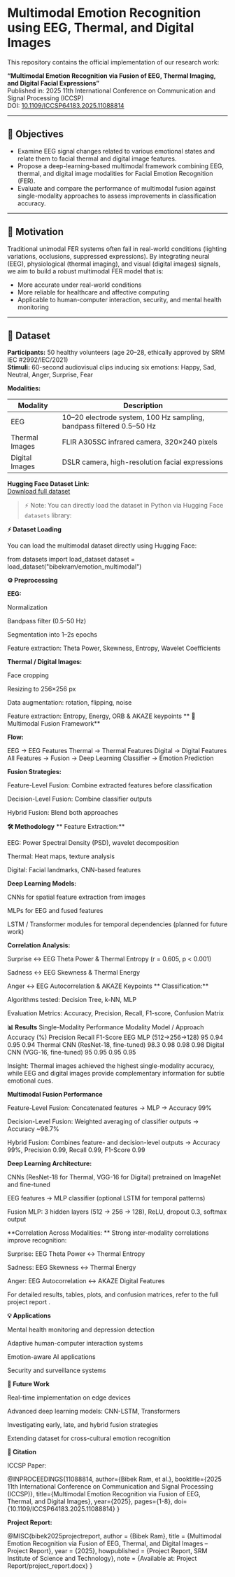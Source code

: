 # Multimodal Emotion Recognition using EEG, Thermal, and Digital Images

This repository contains the official implementation of our research work:

**“Multimodal Emotion Recognition via Fusion of EEG, Thermal Imaging, and Digital Facial Expressions”**  
Published in: 2025 11th International Conference on Communication and Signal Processing (ICCSP)  
DOI: [10.1109/ICCSP64183.2025.11088814](https://doi.org/10.1109/ICCSP64183.2025.11088814)

---

## 🎯 Objectives

- Examine EEG signal changes related to various emotional states and relate them to facial thermal and digital image features.
- Propose a deep-learning-based multimodal framework combining EEG, thermal, and digital image modalities for Facial Emotion Recognition (FER).
- Evaluate and compare the performance of multimodal fusion against single-modality approaches to assess improvements in classification accuracy.

---

## 🧠 Motivation

Traditional unimodal FER systems often fail in real-world conditions (lighting variations, occlusions, suppressed expressions). By integrating neural (EEG), physiological (thermal imaging), and visual (digital images) signals, we aim to build a robust multimodal FER model that is:

- More accurate under real-world conditions  
- More reliable for healthcare and affective computing  
- Applicable to human-computer interaction, security, and mental health monitoring  

---

## 📂 Dataset

**Participants:** 50 healthy volunteers (age 20–28, ethically approved by SRM IEC #2992/IEC/2021)  
**Stimuli:** 60-second audiovisual clips inducing six emotions: Happy, Sad, Neutral, Anger, Surprise, Fear  

**Modalities:**

| Modality | Description |
|----------|-------------|
| EEG | 10–20 electrode system, 100 Hz sampling, bandpass filtered 0.5–50 Hz |
| Thermal Images | FLIR A305SC infrared camera, 320×240 pixels |
| Digital Images | DSLR camera, high-resolution facial expressions |

**Hugging Face Dataset Link:**  
[Download full dataset](https://huggingface.co/datasets/bibekram/emotion_multimodal)  

> ⚡ Note: You can directly load the dataset in Python via Hugging Face `datasets` library:

**⚡ Dataset Loading**

You can load the multimodal dataset directly using Hugging Face:

from datasets import load_dataset
dataset = load_dataset("bibekram/emotion_multimodal")

**⚙️ Preprocessing**

**EEG:**

Normalization

Bandpass filter (0.5–50 Hz)

Segmentation into 1–2s epochs

Feature extraction: Theta Power, Skewness, Entropy, Wavelet Coefficients

**Thermal / Digital Images:**

Face cropping

Resizing to 256×256 px

Data augmentation: rotation, flipping, noise

Feature extraction: Entropy, Energy, ORB & AKAZE keypoints
**
🔗 Multimodal Fusion Framework**

**Flow:**

EEG → EEG Features
Thermal → Thermal Features
Digital → Digital Features
All Features → Fusion → Deep Learning Classifier → Emotion Prediction


**Fusion Strategies:**

Feature-Level Fusion: Combine extracted features before classification

Decision-Level Fusion: Combine classifier outputs

Hybrid Fusion: Blend both approaches

**🛠️ Methodology**
**
Feature Extraction:**

EEG: Power Spectral Density (PSD), wavelet decomposition

Thermal: Heat maps, texture analysis

Digital: Facial landmarks, CNN-based features

**Deep Learning Models:**

CNNs for spatial feature extraction from images

MLPs for EEG and fused features

LSTM / Transformer modules for temporal dependencies (planned for future work)

**Correlation Analysis:**

Surprise ↔ EEG Theta Power & Thermal Entropy (r = 0.605, p < 0.001)

Sadness ↔ EEG Skewness & Thermal Energy

Anger ↔ EEG Autocorrelation & AKAZE Keypoints
**
Classification:**

Algorithms tested: Decision Tree, k-NN, MLP

Evaluation Metrics: Accuracy, Precision, Recall, F1-score, Confusion Matrix

**📊 Results**
Single-Modality Performance
Modality	Model / Approach	Accuracy (%)	Precision	Recall	F1-Score
EEG	MLP (512→256→128)	95	0.94	0.95	0.94
Thermal	CNN (ResNet-18, fine-tuned)	98.3	0.98	0.98	0.98
Digital	CNN (VGG-16, fine-tuned)	95	0.95	0.95	0.95

Insight: Thermal images achieved the highest single-modality accuracy, while EEG and digital images provide complementary information for subtle emotional cues.

**Multimodal Fusion Performance**

Feature-Level Fusion: Concatenated features → MLP → Accuracy 99%

Decision-Level Fusion: Weighted averaging of classifier outputs → Accuracy ~98.7%

Hybrid Fusion: Combines feature- and decision-level outputs → Accuracy 99%, Precision 0.99, Recall 0.99, F1-Score 0.99

**Deep Learning Architecture:**

CNNs (ResNet-18 for Thermal, VGG-16 for Digital) pretrained on ImageNet and fine-tuned

EEG features → MLP classifier (optional LSTM for temporal patterns)

Fusion MLP: 3 hidden layers (512 → 256 → 128), ReLU, dropout 0.3, softmax output

**Correlation Across Modalities:
**
Strong inter-modality correlations improve recognition:

Surprise: EEG Theta Power ↔ Thermal Entropy

Sadness: EEG Skewness ↔ Thermal Energy

Anger: EEG Autocorrelation ↔ AKAZE Digital Features

For detailed results, tables, plots, and confusion matrices, refer to the full project report
.

**💡 Applications**

Mental health monitoring and depression detection

Adaptive human-computer interaction systems

Emotion-aware AI applications

Security and surveillance systems

**🔮 Future Work**

Real-time implementation on edge devices

Advanced deep learning models: CNN-LSTM, Transformers

Investigating early, late, and hybrid fusion strategies

Extending dataset for cross-cultural emotion recognition

**📜 Citation**

ICCSP Paper:

@INPROCEEDINGS{11088814,
  author={Bibek Ram, et al.},
  booktitle={2025 11th International Conference on Communication and Signal Processing (ICCSP)},
  title={Multimodal Emotion Recognition via Fusion of EEG, Thermal, and Digital Images},
  year={2025},
  pages={1-8},
  doi={10.1109/ICCSP64183.2025.11088814}
}


**Project Report:**

@MISC{bibek2025projectreport,
  author = {Bibek Ram},
  title = {Multimodal Emotion Recognition via Fusion of EEG, Thermal, and Digital Images – Project Report},
  year = {2025},
  howpublished = {Project Report, SRM Institute of Science and Technology},
  note = {Available at: Project Report/project_report.docx}
}
